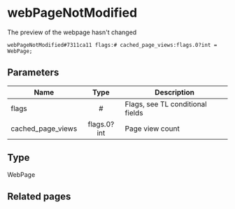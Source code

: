 # webPageNotModified
The preview of the webpage hasn't changed

```
webPageNotModified#7311ca11 flags:# cached_page_views:flags.0?int = WebPage;
```

## Parameters
| Name | Type | Description |
| ---- | :----: | ----------- |
| flags | # | Flags, see TL conditional fields |
| cached_page_views | flags.0?int | Page view count |


## Type
WebPage

## Related pages
